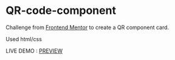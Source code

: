 # QR-code-component

Challenge from <a href="www.frontendmentor.io">Frontend Mentor</a> to create a QR component card.

Used html/css

LIVE DEMO : <a href="https://bit.ly/3AaPlK2">PREVIEW</a>
